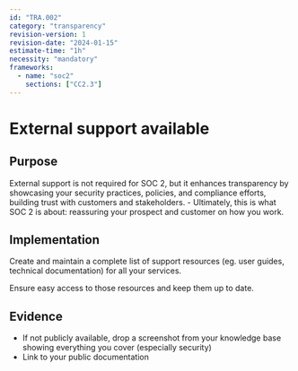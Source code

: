 ```yaml
---
id: "TRA.002"
category: "transparency"
revision-version: 1
revision-date: "2024-01-15"
estimate-time: "1h"
necessity: "mandatory"
frameworks:
  - name: "soc2"
    sections: ["CC2.3"]
---
```


# External support available

## Purpose

External support is not required for SOC 2, but it enhances transparency by
showcasing your security practices, policies, and compliance efforts, building
trust with customers and stakeholders. - Ultimately, this is what SOC 2 is
about: reassuring your prospect and customer on how you work.

## Implementation

Create and maintain a complete list of support resources (eg. user guides,
technical documentation) for all your services.

Ensure easy access to those resources and keep them up to date.

## Evidence

- If not publicly available, drop a screenshot from your knowledge base showing
  everything you cover (especially security)
- Link to your public documentation
